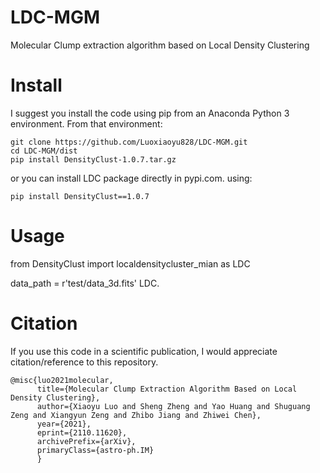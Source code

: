 # LDC-MGM
Molecular Clump extraction algorithm based on Local Density Clustering


# Install
I suggest you install the code using pip from an Anaconda Python 3 environment. From that environment:
```
git clone https://github.com/Luoxiaoyu828/LDC-MGM.git
cd LDC-MGM/dist
pip install DensityClust-1.0.7.tar.gz
```
or you can install LDC package directly in pypi.com. using:
```
pip install DensityClust==1.0.7
```

# Usage
from DensityClust import localdensitycluster_mian as LDC

data_path = r'test/data_3d.fits'
LDC.



# Citation
If you use this code in a scientific publication, I would appreciate citation/reference to this repository. 

```
@misc{luo2021molecular,
      title={Molecular Clump Extraction Algorithm Based on Local Density Clustering}, 
      author={Xiaoyu Luo and Sheng Zheng and Yao Huang and Shuguang Zeng and Xiangyun Zeng and Zhibo Jiang and Zhiwei Chen},
      year={2021},
      eprint={2110.11620},
      archivePrefix={arXiv},
      primaryClass={astro-ph.IM}
      }
```
